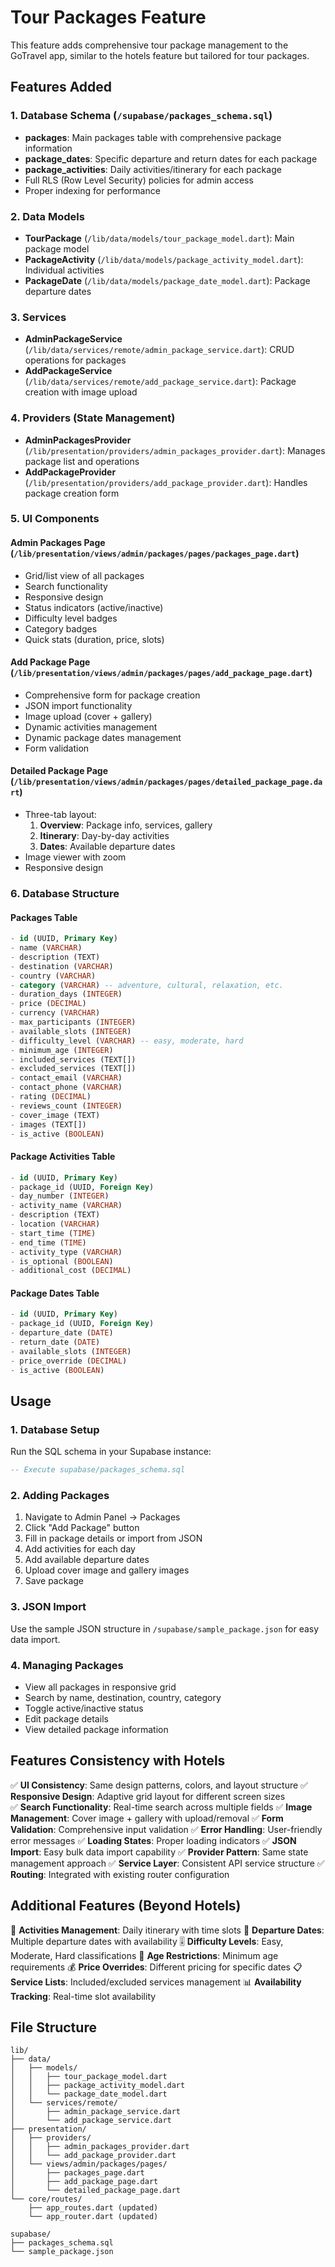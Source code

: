 # Tour Packages Feature

This feature adds comprehensive tour package management to the GoTravel app, similar to the hotels feature but tailored for tour packages.

## Features Added

### 1. Database Schema (`/supabase/packages_schema.sql`)
- **packages**: Main packages table with comprehensive package information
- **package_dates**: Specific departure and return dates for each package
- **package_activities**: Daily activities/itinerary for each package
- Full RLS (Row Level Security) policies for admin access
- Proper indexing for performance

### 2. Data Models
- **TourPackage** (`/lib/data/models/tour_package_model.dart`): Main package model
- **PackageActivity** (`/lib/data/models/package_activity_model.dart`): Individual activities
- **PackageDate** (`/lib/data/models/package_date_model.dart`): Package departure dates

### 3. Services
- **AdminPackageService** (`/lib/data/services/remote/admin_package_service.dart`): CRUD operations for packages
- **AddPackageService** (`/lib/data/services/remote/add_package_service.dart`): Package creation with image upload

### 4. Providers (State Management)
- **AdminPackagesProvider** (`/lib/presentation/providers/admin_packages_provider.dart`): Manages package list and operations
- **AddPackageProvider** (`/lib/presentation/providers/add_package_provider.dart`): Handles package creation form

### 5. UI Components

#### Admin Packages Page (`/lib/presentation/views/admin/packages/pages/packages_page.dart`)
- Grid/list view of all packages
- Search functionality
- Responsive design
- Status indicators (active/inactive)
- Difficulty level badges
- Category badges
- Quick stats (duration, price, slots)

#### Add Package Page (`/lib/presentation/views/admin/packages/pages/add_package_page.dart`)
- Comprehensive form for package creation
- JSON import functionality
- Image upload (cover + gallery)
- Dynamic activities management
- Dynamic package dates management
- Form validation

#### Detailed Package Page (`/lib/presentation/views/admin/packages/pages/detailed_package_page.dart`)
- Three-tab layout:
  1. **Overview**: Package info, services, gallery
  2. **Itinerary**: Day-by-day activities
  3. **Dates**: Available departure dates
- Image viewer with zoom
- Responsive design

### 6. Database Structure

#### Packages Table
```sql
- id (UUID, Primary Key)
- name (VARCHAR)
- description (TEXT)
- destination (VARCHAR)
- country (VARCHAR)
- category (VARCHAR) -- adventure, cultural, relaxation, etc.
- duration_days (INTEGER)
- price (DECIMAL)
- currency (VARCHAR)
- max_participants (INTEGER)
- available_slots (INTEGER)
- difficulty_level (VARCHAR) -- easy, moderate, hard
- minimum_age (INTEGER)
- included_services (TEXT[])
- excluded_services (TEXT[])
- contact_email (VARCHAR)
- contact_phone (VARCHAR)
- rating (DECIMAL)
- reviews_count (INTEGER)
- cover_image (TEXT)
- images (TEXT[])
- is_active (BOOLEAN)
```

#### Package Activities Table
```sql
- id (UUID, Primary Key)
- package_id (UUID, Foreign Key)
- day_number (INTEGER)
- activity_name (VARCHAR)
- description (TEXT)
- location (VARCHAR)
- start_time (TIME)
- end_time (TIME)
- activity_type (VARCHAR)
- is_optional (BOOLEAN)
- additional_cost (DECIMAL)
```

#### Package Dates Table
```sql
- id (UUID, Primary Key)  
- package_id (UUID, Foreign Key)
- departure_date (DATE)
- return_date (DATE)
- available_slots (INTEGER)
- price_override (DECIMAL)
- is_active (BOOLEAN)
```

## Usage

### 1. Database Setup
Run the SQL schema in your Supabase instance:
```sql
-- Execute supabase/packages_schema.sql
```

### 2. Adding Packages
1. Navigate to Admin Panel → Packages
2. Click "Add Package" button
3. Fill in package details or import from JSON
4. Add activities for each day
5. Add available departure dates
6. Upload cover image and gallery images
7. Save package

### 3. JSON Import
Use the sample JSON structure in `/supabase/sample_package.json` for easy data import.

### 4. Managing Packages
- View all packages in responsive grid
- Search by name, destination, country, category
- Toggle active/inactive status
- Edit package details
- View detailed package information

## Features Consistency with Hotels

✅ **UI Consistency**: Same design patterns, colors, and layout structure
✅ **Responsive Design**: Adaptive grid layout for different screen sizes  
✅ **Search Functionality**: Real-time search across multiple fields
✅ **Image Management**: Cover image + gallery with upload/removal
✅ **Form Validation**: Comprehensive input validation
✅ **Error Handling**: User-friendly error messages
✅ **Loading States**: Proper loading indicators
✅ **JSON Import**: Easy bulk data import capability
✅ **Provider Pattern**: Same state management approach
✅ **Service Layer**: Consistent API service structure
✅ **Routing**: Integrated with existing router configuration

## Additional Features (Beyond Hotels)

🎯 **Activities Management**: Daily itinerary with time slots
📅 **Departure Dates**: Multiple departure dates with availability
🎚️ **Difficulty Levels**: Easy, Moderate, Hard classifications
👥 **Age Restrictions**: Minimum age requirements
💰 **Price Overrides**: Different pricing for specific dates
📋 **Service Lists**: Included/excluded services management
📊 **Availability Tracking**: Real-time slot availability

## File Structure
```
lib/
├── data/
│   ├── models/
│   │   ├── tour_package_model.dart
│   │   ├── package_activity_model.dart
│   │   └── package_date_model.dart
│   └── services/remote/
│       ├── admin_package_service.dart
│       └── add_package_service.dart
├── presentation/
│   ├── providers/
│   │   ├── admin_packages_provider.dart
│   │   └── add_package_provider.dart
│   └── views/admin/packages/pages/
│       ├── packages_page.dart
│       ├── add_package_page.dart
│       └── detailed_package_page.dart
└── core/routes/
    ├── app_routes.dart (updated)
    └── app_router.dart (updated)

supabase/
├── packages_schema.sql
└── sample_package.json
```